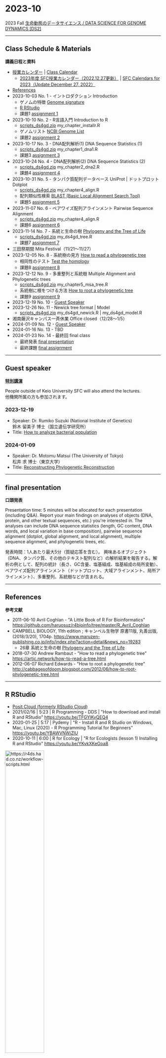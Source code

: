 # 2023-10

2023 Fall
[生命動態のデータサイエンス / DATA SCIENCE FOR GENOME DYNAMICS [DS2]](https://sol.sfc.keio.ac.jp/courses/9132)

----------

## Class Schedule & Materials
**講義日程と資料**

- [授業カレンダー](https://www.sfc.keio.ac.jp/faculty/calendars/class_calendar.html) | 
[Class Calendar](https://www.sfc.keio.ac.jp/en/faculty/calendars/class_calendar.html)
  - [2023年度 SFC授業カレンダー（2022.12.27更新）](https://www.sfc.keio.ac.jp/doc/2023_classcalendars_jp.pdf) | 
[SFC Calendars for 2023（Update December 27, 2022）](https://www.sfc.keio.ac.jp/en/docs/2023_classcalendars_en.pdf)
- [References](#references)
- 2023-10-03 No. 1 - イントロダクション Introduction
  - ゲノムの特徴 [Genome signature](https://github.com/haruosuz/DS4GD/blob/master/2018/CaseStudy.md#genome-signature)
  - [R RStudio](#r-rstudio)
  - 課題1 [assignment 1](https://github.com/haruosuz/DS4GD/blob/master/2023-10/CaseStudy.md#assignment-1)
- 2023-10-10 No. 2 - R言語入門 Introduction to R
  - [scripts_ds4gd.zip](https://github.com/haruosuz/DS4GD/raw/master/2023-10/scripts_ds4gd.zip) my_chapter_installr.R
  - ゲノムリスト [NCBI Genome List](https://github.com/haruosuz/DS4GD/blob/master/2021/CaseStudy.md#ncbi-genome-list)
  - 課題2 [assignment 2](https://github.com/haruosuz/DS4GD/blob/master/2023-10/CaseStudy.md#assignment-2)
- 2023-10-17 No. 3 - DNA配列解析(1) DNA Sequence Statistics (1)
  - [scripts_ds4gd.zip](https://github.com/haruosuz/DS4GD/raw/master/2023-10/scripts_ds4gd.zip) my_chapter1_dna1.R
  - 課題3 [assignment 3](https://github.com/haruosuz/DS4GD/blob/master/2023-10/CaseStudy.md#assignment-3)
- 2023-10-24 No. 4 - DNA配列解析(2) DNA Sequence Statistics (2)
  - [scripts_ds4gd.zip](https://github.com/haruosuz/DS4GD/raw/master/2023-10/scripts_ds4gd.zip) my_chapter2_dna2.R
  - 課題4 [assignment 4](https://github.com/haruosuz/DS4GD/blob/master/2023-10/CaseStudy.md#assignment-4)
- 2023-10-31 No. 5 - タンパク質配列データベース UniProt | ドットプロット Dotplot
  - [scripts_ds4gd.zip](https://github.com/haruosuz/DS4GD/raw/master/2023-10/scripts_ds4gd.zip) my_chapter4_align.R
  - 配列類似性検索 [BLAST (Basic Local Alignment Search Tool)](https://github.com/haruosuz/DS4GD/blob/master/2020/CaseStudy.md#blast)
  - 課題5 [assignment 5](https://github.com/haruosuz/DS4GD/blob/master/2023-10/CaseStudy.md#assignment-5)
- 2023-11-07 No. 6 - ペアワイズ配列アラインメント Pairwise Sequence Alignment
  - [scripts_ds4gd.zip](https://github.com/haruosuz/DS4GD/raw/master/2023-10/scripts_ds4gd.zip) my_chapter4_align.R
  - 課題6 [assignment 6](https://github.com/haruosuz/DS4GD/blob/master/2023-10/CaseStudy.md#assignment-6)
- 2023-11-14 No. 7 - 系統と生命の樹 [Phylogeny and the Tree of Life](https://www.maruzen-publishing.co.jp/files/書籍営業部/講義用資料/2018/キャンベル11授業用パワポサンプル26_Lecture_Presentation.pdf)
  - [scripts_ds4gd.zip](https://github.com/haruosuz/DS4GD/raw/master/2023-10/scripts_ds4gd.zip) my_ds4gd_tree.R
  - 課題7 [assignment 7](https://github.com/haruosuz/DS4GD/blob/master/2023-10/CaseStudy.md#assignment-7)
- 三田祭期間 Mita Festival（11/21～11/27）
- 2023-12-05 No. 8 - 系統樹の見方 [How to read a phylogenetic tree](https://artic.network/how-to-read-a-tree.html)
  - 相同性のテスト [Test the homology](https://github.com/haruosuz/DS4GD/blob/master/2020/CaseStudy.md#ncbi-blast)
  - 課題8 [assignment 8](https://github.com/haruosuz/DS4GD/blob/master/2023-10/CaseStudy.md#assignment-8)
- 2023-12-12 No. 9 - 多重整列と系統樹 Multiple Alignment and Phylogenetic trees
  - [scripts_ds4gd.zip](https://github.com/haruosuz/DS4GD/raw/master/2023-10/scripts_ds4gd.zip) my_chapter5_msa_tree.R
  - 系統樹に根をつける方法 [How to root a phylogenetic tree](http://cabbagesofdoom.blogspot.com/2012/06/how-to-root-phylogenetic-tree.html)
  - 課題9 [assignment 9](https://github.com/haruosuz/DS4GD/blob/master/2023-10/CaseStudy.md#assignment-9)
- 2023-12-19 No. 10 - [Guest Speaker](#guest-speaker)
- 2023-12-26 No. 11 - Newick tree format | Model
  - [scripts_ds4gd.zip](https://github.com/haruosuz/DS4GD/raw/master/2023-10/scripts_ds4gd.zip) my_ds4gd_newick.R | my_ds4gd_model.R
- 湘南藤沢キャンパス一斉休業 Office closed（12/28～1/5）
- 2024-01-09 No. 12 - [Guest Speaker](#guest-speaker)
- 2024-01-16 No. 13 - TBD
- 2024-01-23 No. 14 - 最終回 final class
  - 最終発表 [final presentation](#final-presentation)
  - 最終課題 [final assignment](https://github.com/haruosuz/DS4GD/blob/master/2023-10/CaseStudy.md#final-assignment)

----------
## Guest speaker
**[特別講演](https://www.sfc.keio.ac.jp/faculty/class/special_lecture.html)**

People outside of Keio University SFC will also attend the lectures.  
他機関所属の方も参加されます。  


### 2023-12-19
- Speaker: Dr. Rumiko Suzuki (National Institute of Genetics)  
鈴木 留美子 博士（国立遺伝学研究所）
- Title: [How to analyze bacterial population](https://github.com/haruosuz/DS4GD/tree/master/2023-10/guest-speaker/2023-12-19)

### 2024-01-09
- Speaker: Dr. Motomu Matsui (The University of Tokyo)  
松井 求 博士（東京大学）
- Title: [Reconstructing Phylogenetic Reconstruction](https://drive.google.com/file/d/1n4QLZFSmq2d0bydRkxDoB38staPwKwjA/view?usp=sharing)

----------
## final presentation
**口頭発表**

Presentation time: 5 minutes will be allocated for each presentation (including Q&A).
Report your main findings on analyses of objects (DNA, protein, and other textual sequences, etc.) you're interested in. The analyses can include DNA sequence statistics (length, GC content, DNA words, and local variation in base composition), pairwise sequence alignment (dotplot, global alignment, and local alignment), multiple sequence alignment, and phylogenetic trees, etc.

発表時間：1人あたり最大5分（質疑応答を含む）。
興味あるオブジェクト（DNA、タンパク質、その他のテキスト配列など）の解析結果を報告する。解析の例として、配列の統計（長さ、GC含量、塩基組成、塩基組成の局所変動）、ペアワイズ配列アラインメント（ドットプロット、大域アラインメント、局所アラインメント）、多重整列、系統樹などが含まれる。

----------
## References
**参考文献**

- 2011-06-10 Avril Coghlan - "A Little Book of R For Bioinformatics" https://github.com/haruosuz/r4bioinfo/tree/master/R_Avril_Coghlan
- CAMPBELL BIOLOGY, 11th edition ; キャンベル生物学 原書11版, 丸善出版, (2018/3/20), 1704p. https://www.maruzen-publishing.co.jp/info/index.php?action=detail&news_no=19283
  - 26章 系統と生命の樹 [Phylogeny and the Tree of Life](https://www.maruzen-publishing.co.jp/files/書籍営業部/講義用資料/2018/キャンベル11授業用パワポサンプル26_Lecture_Presentation.pdf)
- 2018-07-30 Andrew Rambaut - "How to read a phylogenetic tree" https://artic.network/how-to-read-a-tree.html
- 2012-06-07 Richard Edwards - "How to root a phylogenetic tree" http://cabbagesofdoom.blogspot.com/2012/06/how-to-root-phylogenetic-tree.html

----------
## R RStudio
- [Posit Cloud (formerly RStudio Cloud)](https://github.com/haruosuz/r4bioinfo/blob/master/references/RStudioCloud.md)
- 2021/02/16 | 5:23 | R Programming - DDS | "How to download and install R and RStudio" https://youtu.be/TFGYlKvQEQ4
- 2020-01-25 | 5:17 | Pydemy | "R - Install R and R Studio on Windows, Mac, Linux (2020) - R Programming Tutorial for Beginners" https://youtu.be/YBAWVNWiZlU
- 2020-10-11 | 6:00 | R for Ecology | "R for Ecologists (lesson 1) Installing R and RStudio" https://youtu.be/YKvkXKeGoa8

<img src="https://d33wubrfki0l68.cloudfront.net/8a64bb047429d7ae0e2acae35c40e421e6439bf6/80e5d/diagrams/rstudio-editor.png" alt="https://r4ds.had.co.nz/workflow-scripts.html" width=50%>

----------
